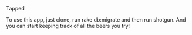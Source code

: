 Tapped

To use this app, just clone, run rake db:migrate and then run shotgun. And you can start keeping track of all the beers you try!

